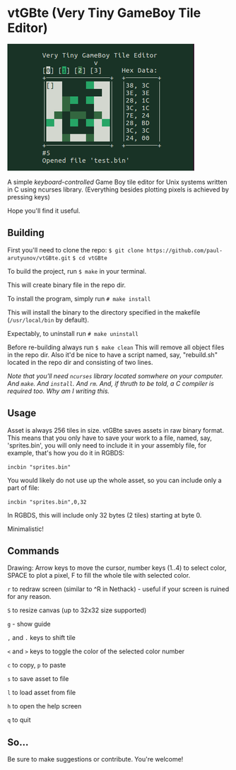 # vtGBte (Very Tiny GameBoy Tile Editor)

![](./screen.png)

A simple *keyboard-controlled* Game Boy tile editor for Unix systems written in C using ncurses library. 
(Everything besides plotting pixels is achieved by pressing keys)


Hope you'll find it useful.

## Building

First you'll need to clone the repo:
`$ git clone https://github.com/paul-arutyunov/vtGBte.git`
`$ cd vtGBte`

To build the project, run
`$ make`
in your terminal.

This will create binary file in the repo dir.

To install the program, simply run
`# make install`

This will install the binary to the directory specified in the makefile (`/usr/local/bin` by default).

Expectably, to uninstall run
`# make uninstall`

Before re-building always run
`$ make clean`
This will remove all object files in the repo dir.
Also it'd be nice to have a script named, say, "rebuild.sh" located in the repo dir and consisting of two lines.


*Note that you'll need `ncurses` library located somwhere on your computer.*
*And `make`.*
*And `install`.*
*And `rm`.*
*And, if thruth to be told, a C compiler is required too.*
*Why am I writing this.*

## Usage

Asset is always 256 tiles in size.
vtGBte saves assets in raw binary format. This means that you only have to 
save your work to a file, named, say, 'sprites.bin', you will only need to 
include it in your assembly file, for example, that's how you do it in RGBDS: 

`incbin "sprites.bin"`

You would likely do not use up the whole asset, so you can include only a part of file:

`incbin "sprites.bin",0,32`

In RGBDS, this will include only 32 bytes (2 tiles) starting at byte 0. 


Minimalistic!

## Commands

Drawing:
Arrow keys to move the cursor, number keys (1..4) to select color, SPACE to plot a pixel, 
F to fill the whole tile with selected color. 

`r` to redraw screen (similar to ^R in Nethack) - useful if your screen is ruined for any reason. 

`S` to resize canvas (up to 32x32 size supported)

`g` - show guide

`,` and `.` keys to shift tile

`<` and `>` keys to toggle the color of the selected color number

`c` to copy, `p` to paste

`s` to save asset to file

`l` to load asset from file

`h` to open the help screen

`q` to quit

## So...

Be sure to make suggestions or contribute. 
You're welcome!
